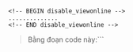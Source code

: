 ```

<!-- BEGIN disable_viewonline -->
..............
<!-- END disable_viewonline -->
```

> Bằng đoạn code này:```


<!-- BEGIN disable_viewonline -->
<!-- what's going on box -->
<script type="text/javascript">var num= 0;

Unknown end tag for &lt;/script&gt;


<table class="forumline" width="100%" border="0" cellspacing="1" cellpadding="0">
<tr id="currenttr" onClick="i= 0; e=this.parentNode.childNodes; while(++i<e.length) if(e[i].tagName=='TR') e[i].style.display=(e[i].style.display=='none')?'':'none'; retour=(my_getcookie(this.id)=='true')?'false':'true'; my_setcookie(this.id,retour, 1, 0);"  style="cursor:pointer;">
<td class="tcat" colspan="2"><a href="/viewonline.htm">Tình hình diễn đàn

Unknown end tag for &lt;/a&gt;



Unknown end tag for &lt;/td&gt;



Unknown end tag for &lt;/tr&gt;



<tr>
<td class="alt2" colspan="2">
<table class="forumline" width="100%" border="0" cellspacing="1" cellpadding="0">

<tbody>
<tr>
<td class="thead" colspan="2">
<a style="float:right" href="#top"><img src="http://i913.photobucket.com/albums/ac332/battuvuong/cfviet/reputation.gif" alt="" border="0" />

Unknown end tag for &lt;/a&gt;


Ai đang online ?


Unknown end tag for &lt;/td&gt;




Unknown end tag for &lt;/tr&gt;





Unknown end tag for &lt;/tbody&gt;




<tbody id="collapseobj_forumhome_stats" style="">
<tr>
<td class="alt2"><img src="http://i913.photobucket.com/albums/ac332/battuvuong/cfviet/whos_online.gif" border="0">

Unknown end tag for &lt;/td&gt;


<td class="alt1" width="100%">
<span class="gensmall">{TOTAL_USERS_ONLINE}<br>
{RECORD_USERS}<br><br>
{LOGGED_IN_USER_LIST}


Unknown end tag for &lt;/td&gt;




Unknown end tag for &lt;/tr&gt;




Unknown end tag for &lt;/tbody&gt;


<tbody>
<tr>
<td class="thead" colspan="2">
<a style="float: right;" href="#top"><img src="http://i913.photobucket.com/albums/ac332/battuvuong/cfviet/reputation.gif" alt="" border="0">

Unknown end tag for &lt;/a&gt;


Thành viên truy cập gần đây:


Unknown end tag for &lt;/td&gt;




Unknown end tag for &lt;/tr&gt;




Unknown end tag for &lt;/tbody&gt;



<tbody id="collapseobj_forumhome_stats" style="">
<tr>
<td class="alt2"><img src="http://i913.photobucket.com/albums/ac332/battuvuong/cfviet/stats.gif" alt="Thành viên" border="0">

Unknown end tag for &lt;/td&gt;


<td class="alt1" width="100%">
<table id="cfviet" class="smallfont">{L_CONNECTED_MEMBERS}
{L_WHOSBIRTHDAY_TODAY}{L_WHOSBIRTHDAY_WEEK}

Unknown end tag for &lt;/table&gt;


<script type="text/javascript">
document.getElementById('cfviet').innerHTML=document.getElementById('cfviet').innerHTML.replace(/Members connected during last 99 hours :/,'Thành viên truy cập trong 24 giờ:').replace(/Users having a birthday today :/,'Thành viên có sinh nhật hôm nay:').replace(/Users with a birthday within the next 10 days:/,'Thành viên có sinh nhật trong 10 ngày tới:').replace(/No users have a birthday today/,'Không thành viên nào có sinh nhật ngày hôm nay.');


Unknown end tag for &lt;/script&gt;




Unknown end tag for &lt;/td&gt;




Unknown end tag for &lt;/tr&gt;




Unknown end tag for &lt;/tbody&gt;


<tbody>
<tr>
<td class="thead" colspan="2">
<a style="float: right;" href="#top"><img src="http://i913.photobucket.com/albums/ac332/battuvuong/cfviet/reputation.gif" alt="" border="0">

Unknown end tag for &lt;/a&gt;


Thống kê diễn đàn:


Unknown end tag for &lt;/td&gt;




Unknown end tag for &lt;/tr&gt;




Unknown end tag for &lt;/tbody&gt;



<tbody id="collapseobj_forumhome_stats" style="">
<tr>
<td class="alt2"><img src="http://i913.photobucket.com/albums/ac332/battuvuong/cfviet/stats-1.gif" border="0">

Unknown end tag for &lt;/td&gt;


<td class="alt1" width="100%">
<span class="gensmall">{TOTAL_POSTS}<br>
{TOTAL_USERS}<br>
{NEWEST_USER}

Unknown end tag for &lt;/span&gt;




Unknown end tag for &lt;/td&gt;




Unknown end tag for &lt;/tr&gt;




Unknown end tag for &lt;/tbody&gt;



<tr>
<table class="tborder" cellpadding="6" cellspacing="1" border="0" width="100%" align="center">
<!-- BEGIN switch_chatbox_activate -->
<tr>
<td id="chatcf">
{TOTAL_CHATTERS_ONLINE} :  {CHATTERS_LIST}


Unknown end tag for &lt;/td&gt;


<td><!-- BEGIN switch_chatbox_popup -->
<div id="chatbox_popup">

Unknown end tag for &lt;/div&gt;


<td>{disable_viewonline.U_FRAME_CHATBOX}

Unknown end tag for &lt;/td&gt;


<td>[<a href="/html-h158.htm?reload" rel="nofollow">Tham gia chat

Unknown end tag for &lt;/a&gt;

]

Unknown end tag for &lt;/td&gt;


<!-- END switch_chatbox_popup -->

Unknown end tag for &lt;/td&gt;

<script type="text/javascript">
document.getElementById('chatcf').innerHTML=document.getElementById('chatcf').innerHTML.replace(/There are currently (.+) user\(s\) on the ChatBox/,'Hiện có $1 thành viên sử dụng Chatbox');


Unknown end tag for &lt;/script&gt;




Unknown end tag for &lt;/span&gt;





Unknown end tag for &lt;/tr&gt;


<!-- END switch_chatbox_activate -->

Unknown end tag for &lt;/table&gt;





Unknown end tag for &lt;/tr&gt;




<tbody>
<tr>
<td class="tfoot" colspan="5" align="center"><div class="smallfont"><strong>
{GROUP_LEGEND}


Unknown end tag for &lt;/strong&gt;



Unknown end tag for &lt;/div&gt;



Unknown end tag for &lt;/td&gt;




Unknown end tag for &lt;/tr&gt;





Unknown end tag for &lt;/tbody&gt;





Unknown end tag for &lt;/table&gt;



Unknown end tag for &lt;/td&gt;



Unknown end tag for &lt;/tr&gt;



Unknown end tag for &lt;/table&gt;

<script type="text/javascript"> document.getElementById('currenttr').id='trfrm'+num; if(my_getcookie('trfrm'+num)=='true') { i= 0; e=document.getElementById('trfrm'+num).parentNode.childNodes; while(++i<e.length) if(e[i].tagName=='TR')e[i].style.display='none'; } num++;

Unknown end tag for &lt;/script&gt;


<!-- END disable_viewonline -->
```

> Phần Việt hóa được tham khảo từ C3z.co.cc và chỉ có tác dụng trên Firefox, IE ko có tác dụng.
> Demo: http://cfviet.co.cc/index.htm